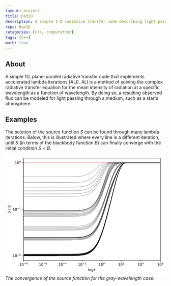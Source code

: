 ```yaml
---
layout: project
title: Rad1D
description: A simple 1-D radiative transfer code describing light passing through a medium.
repo: Rad1D
categories: [C++, computation]
tags: [C++]
math: true
---
```


## About

A simple 1D, plane-parallel radiative transfer code that implements accelerated
lambda iterations (ALI). ALI is a method of solving the complex radiative
transfer equation for the mean intensity of radiation at a specific wavelength
as a function of wavelength. By doing so, a resulting observed flux can be
modeled for light passing through a medium, such as a star's atmosphere.

## Examples

The solution of the source function $S$ can be found through many lambda
iterations. Below, this is illustrated where every line is a different
iteration, until $S$ (in terms of the blackbody function $B$) can finally
converge with the initial condition $S = B$.

![Desktop View](assets/img/projects/Rad1D.png)
_The convergence of the source function for the gray-wavelength case._
